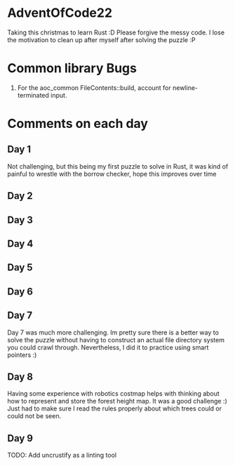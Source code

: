 # AdventOfCode22
Taking this christmas to learn Rust :D
Please forgive the messy code. I lose the motivation to clean up after myself after solving the puzzle :P

# Common library Bugs
1. For the aoc_common FileContents::build, account for newline-terminated input.

# Comments on each day

## Day 1
Not challenging, but this being my first puzzle to solve in Rust, it was kind of painful to wrestle with the borrow checker, hope this improves over time

## Day 2

## Day 3

## Day 4

## Day 5

## Day 6

## Day 7
Day 7 was much more challenging. Im pretty sure there is a better way to solve the puzzle without having to construct an actual file directory system you could crawl through. Nevertheless, I did it to practice using smart pointers :)

## Day 8 
Having some experience with robotics costmap helps with thinking about how to represent and store the forest height map. It was a good challenge :) Just had to make sure I read the rules properly about which trees could or could not be seen.

## Day 9
TODO: Add uncrustify as a linting tool